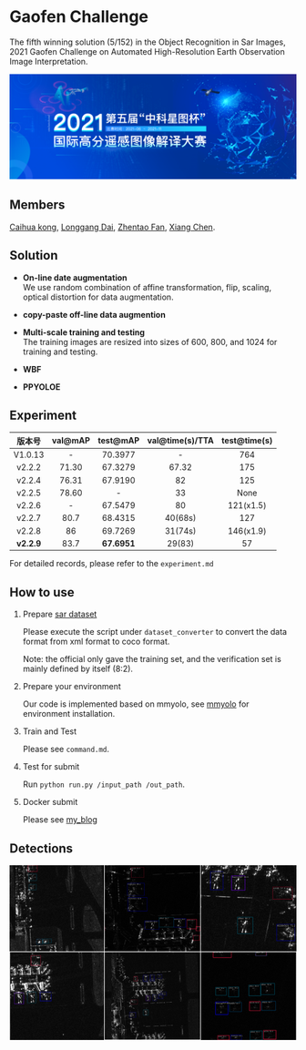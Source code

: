 # Gaofen Challenge

The fifth winning solution (5/152) in the Object Recognition in  Sar Images, 2021 Gaofen Challenge on Automated High-Resolution Earth Observation Image Interpretation. 

![image-20230327142923716](https://raw.githubusercontent.com/kongyan66/Img-for-md/master/img/image-20230327142923716.png#pic_center)

## Members

[Caihua kong](https://github.com/kongyan66),  [Longgang Dai](https://github.com/dailonggang), [Zhentao Fan](https://github.com/zt-fan), [Xiang Chen](https://github.com/cschenxiang).

## Solution

* **On-line date augmentation**  
  We use random combination of affine transformation, flip, scaling, optical distortion for data augmentation.
* **copy-paste off-line data augmention**
* **Multi-scale training and testing**    
  The training images are resized into sizes of 600, 800, and 1024 for training and testing.


* **WBF**
* **PPYOLOE**

## Experiment

|   版本号   | val@mAP |  test@mAP   | val@time(s)/TTA | test@time(s) |
| :--------: | :-----: | :---------: | :-------------: | :----------: |
|  V1.0.13   |    -    |   70.3977   |        -        |     764      |
|   v2.2.2   |  71.30  |   67.3279   |      67.32      |     175      |
|   v2.2.4   |  76.31  |   67.9190   |       82        |     125      |
|   v2.2.5   |  78.60  |      -      |       33        |     None     |
|   v2.2.6   |    -    |   67.5479   |       80        |  121(x1.5)   |
|   v2.2.7   |  80.7   |   68.4315   |     40(68s)     |     127      |
|   v2.2.8   |   86    |   69.7269   |     31(74s)     |  146(x1.9)   |
| **v2.2.9** |  83.7   | **67.6951** |     29(83)      |      57      |

For detailed records, please refer to the `experiment.md`

## How to use

1. Prepare  [sar dataset](https://drive.google.com/drive/folders/1VI-9jHOkcnOFf_Cw5feA5GCi3ndf3Ogf?usp=sharing)

   Please execute the script under `dataset_converter` to convert the data format from xml format to coco format.

   Note: the official only gave the training set, and the verification set is mainly defined by itself (8:2).

2. Prepare your environment

   Our code is implemented based on mmyolo, see [mmyolo](https://github.com/open-mmlab/mmyolo) for environment installation.

3. Train and Test

   Please see `command.md`.

4. Test for submit

   Run `python run.py /input_path /out_path`.
   
5. Docker submit

   Please see [my_blog](https://blog.csdn.net/qq_41719643/article/details/120730411?spm=1001.2014.3001.5501)

## Detections

![image-20230327150201155](https://raw.githubusercontent.com/kongyan66/Img-for-md/master/img/image-20230327150201155.png)